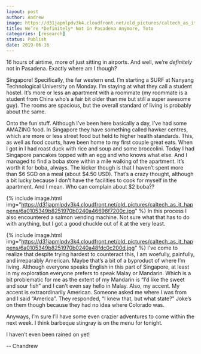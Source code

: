 ```yaml
---
layout: post
author: Andrew
image: https://d31japmlpdv3k4.cloudfront.net/old_pictures/caltech_as_it_happens/6a0105349b8251970b0240a48fdbff200d.jpg
title: We’re *Definitely* Not in Pasadena Anymore, Toto
categories: [research]
status: Publish
date: 2019-06-16
---
```



16 hours of airtime, more of just sitting in airports. And well, we’re *definitely* not in Pasadena. Exactly where am I though?

Singapore! Specifically, the far western end. I’m starting a SURF at Nanyang Technological University on Monday. I’m staying at what they call a student hostel. It’s more or less an apartment with a roommate (my roommate is a student from China who’s a fair bit older than me but still a super awesome guy). The rooms are spacious, but the overall standard of living is probably about the same.

Onto the fun stuff. Although I’ve been here basically a day, I’ve had some AMAZING food. In Singapore they have something called hawker centres, which are more or less street food but held to higher health standards. This, as well as food courts, have been home to my first couple great eats. When I got in I had roast duck with rice and soup and some broccolini. Today I had Singapore pancakes topped with an egg and who knows what else. And I managed to find a boba store within a mile walking of the apartment. It’s worth it for boba, always. The kicker though is that I haven’t spent more than $6 SGD on a meal (about $4.50 USD). That’s a crazy thought, although a bit lucky because I don’t have the facilities to cook for myself in the apartment. And I mean. Who can complain about $2 boba??

{% include image.html img="https://d31japmlpdv3k4.cloudfront.net/old_pictures/caltech_as_it_happens/6a0105349b8251970b0240a46696f7200c.jpg" %}
In this process I also encountered a salmon vending machine. Not sure what that has to do with anything, but I got a good chuckle out of it at the very least.


{% include image.html img="https://d31japmlpdv3k4.cloudfront.net/old_pictures/caltech_as_it_happens/6a0105349b8251970b0240a48fdc0c200d.jpg" %}
I’ve come to realize that despite trying hardest to counteract this, I am woefully, painfully, and irreparably American. Maybe that’s a bit of a byproduct of where I’m living. Although everyone speaks English in this part of Singapore, at least in my exploration everyone prefers to speak Malay or Mandarin. Which is a bit problematic for me as the extent of my Mandarin is “I’d like the sweet and sour fish” and I can’t even say hello in Malay. Also, my accent. My accent is extraordinarily American. Someone asked me where I was from and I said “America”. They responded, “I knew that, but what state?” Joke’s on them though because they had no idea where Colorado was.

Anyways, I’m sure I’ll have some even crazier adventures to come within the next week. I think barbeque stingray is on the menu for tonight.

I haven’t even been rained on yet!

-- Chandrew

